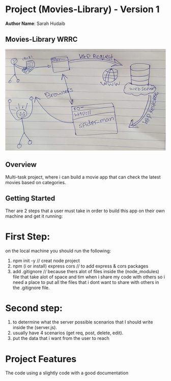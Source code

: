 
# Project (Movies-Library) - Version 1

**Author Name**: Sarah Hudaib

## Movies-Library WRRC
<img src="assets/wrrc.jpg" alt="Movies-Library WRRC">

## Overview
Multi-task project, where i can build a movie app that can check the latest movies based on categories.

## Getting Started
<p> Ther are 2 steps that a user must take in order to build this app on their own machine and get it running:</p>

# First Step: 
on the local machine you should run the following:

1. npm init -y   // creat node project
2. npm (i or install) express cors  // to add express & cors packages
3. add .gitignore // because thers alot of files inside the (node_modules) file that take alot of space and tim when i share my code with others so i need a place to put all the files that i dont want to share with others in the .gitignore file. 

# Second step:

1. to determine what the server possible scenarios that I should write inside the (server.js).
2. usually have 4 scenarios (get req, post, delete, edit).
3. put the data that i want from the user to reach

<!-- What are the steps that a user must take in order to build this app on their own machine and get it running? -->

# Project Features
<!-- What are the features included in you app -->
The code using a slightly code with a good documentation